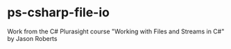 # ps-csharp-file-io
Work from the C# Plurasight course "Working with Files and Streams in C#" by Jason Roberts
